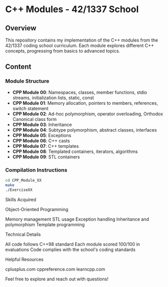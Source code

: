 # C++ Modules - 42/1337 School

## Overview
This repository contains my implementation of the C++ modules from the 42/1337 coding school curriculum. Each module explores different C++ concepts, progressing from basics to advanced topics.

## Content

### Module Structure
- **CPP Module 00**: Namespaces, classes, member functions, stdio streams, initialization lists, static, const
- **CPP Module 01**: Memory allocation, pointers to members, references, switch statement
- **CPP Module 02**: Ad-hoc polymorphism, operator overloading, Orthodox Canonical class form
- **CPP Module 03**: Inheritance
- **CPP Module 04**: Subtype polymorphism, abstract classes, interfaces
- **CPP Module 05**: Exceptions
- **CPP Module 06**: C++ casts
- **CPP Module 07**: C++ templates
- **CPP Module 08**: Templated containers, iterators, algorithms
- **CPP Module 09**: STL containers

### Compilation Instructions
```bash
cd CPP_Module_XX
make
./ExerciseXX
```

Skills Acquired

Object-Oriented Programming

Memory management
STL usage
Exception handling
Inheritance and polymorphism
Template programming

Technical Details

All code follows C++98 standard
Each module scored 100/100 in evaluations
Code complies with the school's coding standards

Helpful Resources

cplusplus.com
cppreference.com
learncpp.com

Feel free to explore and reach out with questions!
